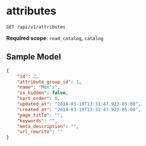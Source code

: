 attributes
==========

```shell
GET /api/v1/attributes
```

**Required scope**: `read_catalog`, `catalog`

Sample Model
------------

```json
{
	"id": 2,
	"attribute_group_id": 1,
	"name": "Men's",
	"is_hidden": false,
	"sort_order": 0,
	"updated_at": "2014-03-19T13:31:47.923-05:00",
	"created_at": "2014-03-19T13:31:47.923-05:00",
	"page_title": "",
	"keywords": "",
	"meta_description": "",
	"url_rewrite": ""
}
```